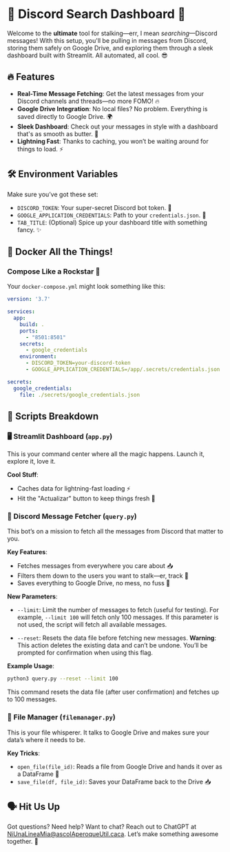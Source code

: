 
# 🚀 Discord Search Dashboard 🚀

Welcome to the **ultimate** tool for stalking—err, I mean *searching*—Discord messages! With this setup, you'll be pulling in messages from Discord, storing them safely on Google Drive, and exploring them through a sleek dashboard built with Streamlit. All automated, all cool. 😎

## 🔥 Features

- **Real-Time Message Fetching**: Get the latest messages from your Discord channels and threads—no more FOMO! 🔥
- **Google Drive Integration**: No local files? No problem. Everything is saved directly to Google Drive. 🌍
- **Sleek Dashboard**: Check out your messages in style with a dashboard that's as smooth as butter. 🍰
- **Lightning Fast**: Thanks to caching, you won’t be waiting around for things to load. ⚡️

## 🛠️ Environment Variables

Make sure you’ve got these set:

- `DISCORD_TOKEN`: Your super-secret Discord bot token. 🤖
- `GOOGLE_APPLICATION_CREDENTIALS`: Path to your `credentials.json`. 🔑
- `TAB_TITLE`: (Optional) Spice up your dashboard title with something fancy. ✨

## 🐳 Docker All the Things!

### Compose Like a Rockstar 🎸

Your `docker-compose.yml` might look something like this:

```yaml
version: '3.7'

services:
  app:
    build: .
    ports:
      - "8501:8501"
    secrets:
      - google_credentials
    environment:
      - DISCORD_TOKEN=your-discord-token
      - GOOGLE_APPLICATION_CREDENTIALS=/app/.secrets/credentials.json

secrets:
  google_credentials:
    file: ./secrets/google_credentials.json
```

## 📜 Scripts Breakdown

### 🖥️ Streamlit Dashboard (`app.py`)

This is your command center where all the magic happens. Launch it, explore it, love it.

**Cool Stuff**:
- Caches data for lightning-fast loading ⚡
- Hit the "Actualizar" button to keep things fresh 🧼

### 🤖 Discord Message Fetcher (`query.py`)

This bot’s on a mission to fetch all the messages from Discord that matter to you.

**Key Features**:
- Fetches messages from everywhere you care about 📥
- Filters them down to the users you want to stalk—er, track 👀
- Saves everything to Google Drive, no mess, no fuss 💾

**New Parameters**:

- `--limit`: Limit the number of messages to fetch (useful for testing). For example, `--limit 100` will fetch only 100 messages. If this parameter is not used, the script will fetch all available messages.
  
- `--reset`: Resets the data file before fetching new messages. **Warning**: This action deletes the existing data and can’t be undone. You’ll be prompted for confirmation when using this flag.

**Example Usage**:
```bash
python3 query.py --reset --limit 100
```

This command resets the data file (after user confirmation) and fetches up to 100 messages.

### 💾 File Manager (`filemanager.py`)

This is your file whisperer. It talks to Google Drive and makes sure your data’s where it needs to be.

**Key Tricks**:
- `open_file(file_id)`: Reads a file from Google Drive and hands it over as a DataFrame 📂
- `save_file(df, file_id)`: Saves your DataFrame back to the Drive 📥

## 🗣️ Hit Us Up

Got questions? Need help? Want to chat? Reach out to ChatGPT at NiUnaLineaMia@ascoIAperoqueUtil.caca. Let’s make something awesome together. 💬
